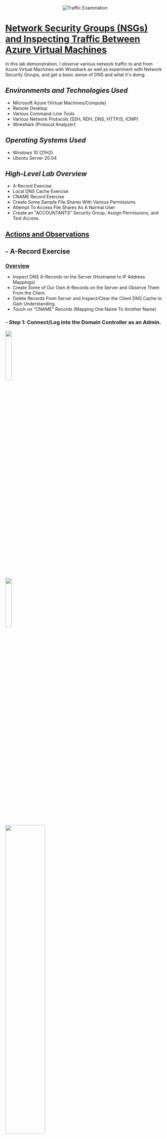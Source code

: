<p align="center">
    <img src="https://i.imgur.com/Ua7udoS.png" alt="Traffic Examination"/>
    </p>
<h1><u>Network Security Groups (NSGs) and Inspecting Traffic Between Azure Virtual Machines</u></h1>
    <p>In this lab demonstration, I observe various network traffic to and from Azure Virtual Machines with Wireshark as well as experiment with Network Security Groups, and get a basic sense of DNS and what it's doing.</p>
    <h2><em>Environments and Technologies Used</em></h2>
        <ul>
            <li>Microsoft Azure (Virtual Machines/Compute)</li>
            <li>Remote Desktop</li>
            <li>Various Command-Line Tools</li>
            <li>Various Network Protocols (SSH, RDH, DNS, HTTP/S, ICMP)</li>
            <li>Wireshark (Protocol Analyzer)</li>
        </ul>
    <h2><em>Operating Systems Used</em></h2>
        <ul>
            <li>Windows 10 (21H2)</li>
            <li>Ubuntu Server 20.04</li>
        </ul>
    <h2><em>High-Level Lab Overview</em></h2>
        <ul>
            <li>A-Record Exercise</li>
            <li>Local DNS Cache Exercise</li>
            <li>CNAME Record Exercise</li>
            <li>Create Some Sample File Shares With Various Permissions</li>
            <li>Attempt To Access File Shares As A Normal User</li>
            <li>Create an "ACCOUNTANTS" Security Group, Assign Permissions, and Test Access.</li>
        </ul>    
    <h2><u>Actions and Observations</u></h2>
    <h2><strong>- A-Record Exercise</strong></h2>
        <h3><u>Overview</u></h3>
                <ul>
                    <li>Inspect DNS A-Records on the Server (Hostname to IP Address Mappings)</li>
                    <li>Create Some of Our Own A-Records on the Server and Observe Them From the Client.</li>
                    <li>Delete Records From Server and Inspect/Clear the Client DNS Cache to Gain Understanding.</li>
                    <li>Touch on "CNAME" Records (Mapping One Name To Another Name)</li>
                </ul>
        <h3>- Step 1: Connect/Log into the Domain Controller as an Admin.</h3>
            <img src="https://i.imgur.com/JaBRoJH.png" height="20%" width="20%"/>
        <br>
            <img src="https://i.imgur.com/m4RGH4n.png" height="20%" width="20%"/>
        <br>
            <img src="https://i.imgur.com/ZajHcZf.png" height="50%" width="50%"/>

   <h3>- Step 2: Connect/Log into Client-1 as an Admin.</h3>
                <img src="https://i.imgur.com/saHRhLs.png" height="20%" width="20%"/>
        <br>
                <img src="https://i.imgur.com/Z2gTQMF.png" height="20%" width="20%"/>
        <br>
                <img src="https://i.imgur.com/9JrIxvy.png" height="50%" width="50%"/>
        <h3>- Step 3: From Client-1 We Try to Ping "mainframe" and We Notice That it Fails.</h3>
                <img src="https://i.imgur.com/Hd04XD6.png" height="50%" width="50%"/>
        <h3>- Step 4: Nslookup "mainframe" and Notice That it Fails. (No DNS Record)</h3>
                <img src="https://i.imgur.com/9Nf7At7.png" height="50%" width="50%"/>
        <h3>- Step 5: Create a DNS A-Record on DC-1 for "mainframe" and Have it Point to DC-1's Private IP Address.</h3>
            <p>- For this step, we go into Server Manager on DC-1, Go Under Tools in the Menu Bar, and Click DNS.</p>
                <img src="https://i.imgur.com/ptmxLcI.png" height="50%" width="50%"/>
                <img src="https://i.imgur.com/h8JypbF.png" height="50%" width="50%"/>
            <p>- From here, We Click On DC-1, Then Forward Lookup Zones, and Then Our Domain, freeyourmind.com, to See a List of Our Current A-Records.</p>
                <img src="https://i.imgur.com/b402nBM.png" height="50%" width="50%"/>
            <p>- Next, We'll Add Our Own A-Record Named "mainframe".</p>
                <img src="https://i.imgur.com/9PZitVy.png" height="50%" width="50%"/>
                <img src="https://i.imgur.com/9TDJCHp.png" height="50%" width="50%"/>
            <p>- We set the IP Address to the Same IP as DC-1, Just to Ensure it Pings Successfully. (Completely Random, Just For Testing and Observation Purposes)</p>
                <img src="https://i.imgur.com/8P0v8UD.png" height="50%" width="50%"/>
                <img src="https://i.imgur.com/fuUaXOD.png" height="50%" width="50%"/>
                <img src="https://i.imgur.com/fSHdXHI.png" height  ="50%" width="50%"/>
        <h3>- Step 6: Now, If We Go Back to Client-1 and Try to Ping it, We Can Observe That it Works.</h3>
                <img src="https://i.imgur.com/asy813n.png" height="50%" width="50%"/>
    <h2><strong>- Local DNS Cache Exercise</strong></h2>
        <h3><u>Overview</u></h3>
                <ul>
                    <li>Go Back To DC-1 and Change "mainframe's" record address to 8.8.8.8</li>
                    <li>Go Back To Client-1 and Ping "mainframe" Again. Observe That It Still Pings the Old Address.</li>
                    <li>Observe the Local DNS Cache (ipconfig /displaydns)</li>
                    <li>Flush the DNS Cache (ipconfig /flushdns). Observe That the Cache is Empty.</li>
                    <li>Attempt to Ping "mainframe" Again. Observe the Address of the New Record is Showing Up.</li>
                </ul>
        <h3>- Step 1: Go Back To DC-1 and Change "mainframe's" Record Address to 8.8.8.8</h3>
                <p>- First, We'll Go Back to DC-1, go to Our "mainframe" A-Record, and Update Our Address to 8.8.8.8.</p>
                    <img src="https://i.imgur.com/cDRjYmo.png" height="50%" width="50%"/>
                    <img src="https://i.imgur.com/I25HWcX.png" height="50%" width="50%"/>
                <p>- Now we Can See That Our "mainframe" A-Record has an Address of 8.8.8.8.</p>
                    <img src="https://i.imgur.com/cdU77VM.png" height="50%" width="50%"/>
        <h3>- Step 2: Go Back To Client-1 and Ping "mainframe" Again. Observe That It Still Pings the Old Address.</h3>
                <img src="https://i.imgur.com/vvm3aoD.png" height="50%" width="50%"/>
            <p>- We Notice That It's Still Pinging the Old Address, and That is Because This Address Still Exists in the Local DNS Cache.</p>
        <h3>- Step 3: Observe the Local DNS Cache (ipconfig /displaydns).</h3>
                <img src="https://i.imgur.com/LUAvx19.png" height="50%" width="50%"/>
                <p>To Ensure the DNS updates, We'll Want To Ensure That We Flush The Cache.</p>
        <h3>- Step 4: Flush the DNS Cache (ipconfig /flushdns). Observe That the Cache is Empty.</h3>
                <p>- For This Step, First We'll Use the Command "ipconfig /flushdns" to Flush the DNS Cache.</p>
                    <img src="https://i.imgur.com/DbvRb4G.png" height="50%" width="50%"/>
                    <img src="https://i.imgur.com/grPT2rM.png" height="50%" width="50%"/>
                <p>- Lastly For This Step, We'll Observe To Ensure That The DNS Record Was Updated For "mainframe".</p>
                    <img src="https://i.imgur.com/Ucs5pQT.png" height="50%" width="50%"/>
        <h3>- Step 5: Attempt to Ping "mainframe" Again. Observe the Address of the New Record is Showing Up.</h3>
                <img src="https://i.imgur.com/yqry6ej.png" height="50%" width="50%"/>
                <img src="https://i.imgur.com/xRdjOBL.png" height="50%" width="50%"/>
    <h2><strong>- CNAME Record Exercise</strong></h2>
        <h3><u>Overview</u></h3>
                <ul>
                    <li>Go Back to DC-1 and Create a CNAME Record That Points the Host “Search” to “www.Google.com”.</li>
                    <li>Go Back to Client-1 and Attempt to Ping “Search”, Observe the Results of the CNAME Record.</li>
                    <li>On Client-1, nslookup "search", Observe the Results of the CNAME Record.</li>
               </ul>
            <h3>- Step 1: Go Back to DC-1 and Create a CNAME Record That Points the Host “Search” to “www.Google.com”</h3>
                <img src="https://i.imgur.com/2utKyy5.png" height="50%" width="50%"/>
                <img src="https://i.imgur.com/4kIzaOT.png" height="50%" width="50%"/>
            <h3>- Step 2: Go Back to Client-1 and Attempt to Ping “Search”, Observe the Results of the CNAME Record.</h3>
               <img src="https://i.imgur.com/uhD1vQa.png" height="50%" width="50%"/>
               <img src="https://i.imgur.com/NnLGQKj.png" height="50%" width="50%"/>  
    <h2><strong>- Create Some Sample File Shares With Various Permissions</strong></h2>
        <h3><u>Overview</u></h3>
               <ul>
                    <li>Connect/Log Into DC-1 as Our Domain Admin Account (freeyourmind.com\trinity_admin).</li>
                    <li>Connect/Log Into Client-1 as a Normal User (freeyourmind.com/feco.fona)</li>
                    <li>On DC-1, On The C:\Drive, Create 4 Folders: "read-access", "write-access", "no-access", "accounting".</li>
                    <li>Set the Following Permissions (Share the Folder) For the "Domain Users" Group.</li>
                    <li>Folder: "read-access", Group: "Domain Users", Permissions: "Read".</li>
                    <li>Folder: "write-access", Group: "Domain Users", Permissions: "Read/Write".</li>
                    <li>Folder: "no-access", Group: "Domain Admins", Permissions: "Read/Write".</li>
               </ul>
            <h3>- Step 1: Connect/Log Into DC-1 as Our Domain Admin Account (freeyourmind.com\trinity_admin).</h3>
                <img src="https://i.imgur.com/ahG9HVy.png" height="50%" width="50%"/>
            <h3>- Step 2: Connect/Log Into Client-1 as a Normal User (freeyourmind.com/feco.fona)[This is a random user that we took from our employees list in active directory that we created in the previous lab.]</h3>
                <img src="https://i.imgur.com/a0IPG1P.png" height="50%" width="50%"/>
            <br>
                <img src="https://i.imgur.com/O87BdCZ.png" height="20%" width="10%"/>
            <br>
                <img src="https://i.imgur.com/ONBr594.png" height="50%" width="50%"/>
            <h3>- Step 3: On DC-1, On The C:\Drive, Create 4 Folders: "read-access", "write-access", "no-access", "accounting".</h3>
                <img src="https://i.imgur.com/mFnIJNh.png" height="50%" width="50%"/>
                <img src="https://i.imgur.com/r7cLozj.png" height="50%" width="50%"/>
                <img src="https://i.imgur.com/aJ2hFzz.png" height="50%" width="50%"/>
                <img src="https://i.imgur.com/PFkwrEb.png" height="50%" width="50%"/>
                <img src="https://i.imgur.com/hYsA5d1.png" height="50%" width="50%"/>
            <h3>- Step 4: Set the Following Permissions (Share the Folder) For the "Domain Users" Group.</h3>
                <h4>- Folder: "read-access", Group: "Domain Users", Permissions: "Read".</h4>
                    <img src="https://i.imgur.com/CuTeeni.png" height="50%" width="50%"/>
                    <img src="https://i.imgur.com/EpS8gKN.png" height="50%" width="50%"/>
                    <img src="https://i.imgur.com/twXr3RX.png" height="50%" width="50%"/>
                    <img src="https://i.imgur.com/MlxzeAf.png" height="50%" width="50%"/>
                <h4>- Folder: "write-access", Group: "Domain Users", Permissions: "Read/Write".</h4>
                    <img src="https://i.imgur.com/6fuTwvv.png" height="50%" width="50%"/>
                    <img src="https://i.imgur.com/6ZhKkAp.pngv" height="50%" width="50%"/>
                <h4>- Folder: "no-access", Group: "Domain Admins", Permissions: "Read/Write".</h3>
                    <img src="https://i.imgur.com/JOWF9Qh.png" height="50%" width="50%"/>
                    <img src="https://i.imgur.com/aqDreWI.png" height="50%" width="50%"/>
    <h2><strong>- Attempt To Access File Shares As a Normal User</strong></h2>
        <h3><u>Overview</u></h3>
               <ul>
                    <li>On Client-1, Navigate to the Shared Folder (Start, Run, \\DC-1).</li>
                    <li>Try to Access the Folders You Just Created.</li>
                </ul>
            <h3>- Step 1: On Client-1, Navigate to the Shared Folder (Start, Run, \\DC-1).</h3>
                <img src="https://i.imgur.com/fdhfbGN.png" height="50%" width="50%"/>
                <img src="https://i.imgur.com/tx22sLF.png" height="50%" width="50%"/>
            <h3>- Step 2: Try to Access the Folders You Just Created.</h3>
                <img src="https://i.imgur.com/IRtR0NT.png" height="50%" width="50%"/>
                <img src="https://i.imgur.com/FfmzxN7.png" height="50%" width="50%"/>
                <img src="https://i.imgur.com/UBTKA2Q.png" height="50%" width="50%"/>
    <h2><strong>- Create an "ACCOUNTANTS" Security Group, Assign Permissions, and Test Access.</strong></h2>
        <h3><u>Overview</u></h3>
                <ul>
                    <li>Go Back to DC-1, in Active Directory, Create a Security Group Called "ACCOUNTANTS".</li>
                    <li>Set the Following Permissions on Folder: "accounting", Group: "ACCOUNTANTS", Permissions: "Read/Write".</li>
                    <li>On Client-1, as feco.fona, Try to Access the Accountants Folder. It Should Fail.</li>
                    <li>Log Out of Client-1 as feco.fona.</li>
                    <li>On DC-1, Make feco.fona a Member of the "ACCOUNTANTS" Security Group.</li>
                    <li>Sign Back Into Client-1 as feco.fona, and Try to Access the "Accounting" Share in \\DC-1\.</li>
                </ul>
            <h3>- Step 1: Go Back to DC-1, in Active Directory, Create a Security Group Called "ACCOUNTANTS".</h3>
                <img src="https://i.imgur.com/0DZAei3.png" height="50%" width="50%"/>
                <img src="https://i.imgur.com/NfibiJd.png" height="50%" width="50%"/>
                <img src="https://i.imgur.com/GVXW5JM.png" height="50%" width="50%"/>
                <img src="https://i.imgur.com/f3ZglMW.png" height="50%" width="50%"/>
                <img src="https://i.imgur.com/QrwCMz9.png" height="50%" width="50%"/>
            <h3>- Step 2: Set the Following Permissions on Folder: "accounting", Group: "ACCOUNTANTS", Permissions: "Read/Write".</h3>
                <img src="https://i.imgur.com/Y7fAszf.png" height="50%" width="50%"/>
                <img src="https://i.imgur.com/KVt5ZjX.png" height="50%" width="50%"/>
                <img src="https://i.imgur.com/BMhnLvN.png" height="50%" width="50%"/>
            <h3>- Step 3: On Client-1, as feco.fona, Try to Access the Accountants Folder. It Should Fail.</h3>
                <img src="https://i.imgur.com/WIUu0zj.png" height="50%" width="50%"/>
            <h3>- Step 4: Log Out of Client-1 as "feco.fona".</h3>
                <img src="https://i.imgur.com/KBvg6Yp.png" height="50%" width="50%"/>
                <img src="https://i.imgur.com/ki3esRP.png" height="50%" width="50%"/>
            <h3>- Step 5: On DC-1, Make "feco.fona" a Member of the "ACCOUNTANTS" Security Group.</h3>
                <img src="https://i.imgur.com/mTgaiY3.png" height="50%" width="50%"/>
                <img src="https://i.imgur.com/OjdjEzY.png" height="50%" width="50%"/>
                <img src="https://i.imgur.com/ATrPMvL.png" height="50%" width="50%"/>
            <h3>- Step 6: Sign Back Into Client-1 as "feco.fona" And Try to Access the "Accounting" Share in \\DC-1\. It Now Should Work.</h3>
                <img src="https://i.imgur.com/Daj0bKS.png" height="20%" width="20%"/>
            <br>
                <img src="https://i.imgur.com/GGiag05.png" height="50%" width="50%"/>
                <img src="https://i.imgur.com/GlonHCL.png" height="50%" width="50%"/>
